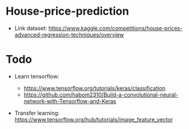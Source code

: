 # House-price-prediction

- Link dataset: https://www.kaggle.com/competitions/house-prices-advanced-regression-techniques/overview

# Todo
- Learn tensorflow: 
  - https://www.tensorflow.org/tutorials/keras/classification
  - https://github.com/habom2310/Build-a-convolutional-neural-network-with-Tensorflow-and-Keras

- Transfer learning: https://www.tensorflow.org/hub/tutorials/image_feature_vector

